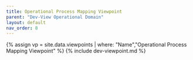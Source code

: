 ```yaml
---
title: Operational Process Mapping Viewpoint
parent: "Dev-View Operational Domain"
layout: default
nav_order: 8
---
```

{% assign vp = site.data.viewpoints | where: "Name","Operational Process Mapping Viewpoint" %}
{% include dev-viewpoint.md %}
